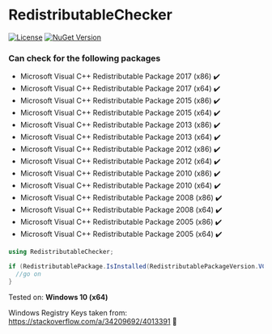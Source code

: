 # RedistributableChecker

[![License](http://img.shields.io/badge/license-MIT-green.svg?style=flat-square)](https://github.com/bitbeans/RedistributableChecker/blob/master/LICENSE.md) [![NuGet Version](https://img.shields.io/nuget/v/RedistributableChecker.svg?style=flat-square)](https://www.nuget.org/packages/RedistributableChecker/)

### Can check for the following packages ###
- Microsoft Visual C++ Redistributable Package 2017 (x86) :heavy_check_mark:
- Microsoft Visual C++ Redistributable Package 2017 (x64) :heavy_check_mark:
- Microsoft Visual C++ Redistributable Package 2015 (x86) :heavy_check_mark:
- Microsoft Visual C++ Redistributable Package 2015 (x64) :heavy_check_mark:
- Microsoft Visual C++ Redistributable Package 2013 (x86) :heavy_check_mark:
- Microsoft Visual C++ Redistributable Package 2013 (x64) :heavy_check_mark:
- Microsoft Visual C++ Redistributable Package 2012 (x86) :heavy_check_mark:
- Microsoft Visual C++ Redistributable Package 2012 (x64) :heavy_check_mark:
- Microsoft Visual C++ Redistributable Package 2010 (x86) :heavy_check_mark:
- Microsoft Visual C++ Redistributable Package 2010 (x64) :heavy_check_mark:
- Microsoft Visual C++ Redistributable Package 2008 (x86) :heavy_check_mark:
- Microsoft Visual C++ Redistributable Package 2008 (x64) :heavy_check_mark:
- Microsoft Visual C++ Redistributable Package 2005 (x86) :heavy_check_mark:
- Microsoft Visual C++ Redistributable Package 2005 (x64) :heavy_check_mark:

```csharp 
using RedistributableChecker;

if (RedistributablePackage.IsInstalled(RedistributablePackageVersion.VC2017x64)) {
  //go on
}
```

Tested on: **Windows 10 (x64)**
   
Windows Registry Keys taken from: https://stackoverflow.com/a/34209692/4013391 :green_heart:


